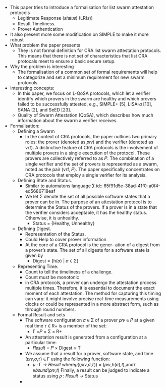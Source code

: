 - This paper tries to introduce a formalisation for list swarm attestation protocols
	- Legitimate Response (𝑠𝑡𝑎𝑡𝑢𝑠) (LR(𝑠))
	- Result Timeliness.
	- Prover Authentication
- It also present more some modification on SIMPLE to make it more robust
- What problem the paper presents
	- They is not formal definition for CRA list swarm attestation protocols. This means that there is not set of characteristics that list CRA protocals meet to ensure a basic secure setup.
- Why the problem is interesting
	- The formalisation of a common set of formal requirements will help to categorize and set a minimum requirement for new swarm protocols
- Interesting concepts:
	- In this paper, we focus on L-QoSA protocols, which let a verifier identify which provers in the swarm are healthy and which provers failed to be successfully attested, e.g., SIMPLE+ [5], LISA-𝛼 [10], SANA [2], and SeED [23].
	- Quality of Swarm Attestation (QoSA), which describes how much information about the swarm a verifier receives.
- Formalisation:
	- Defining a Swarm
		- In the context of CRA protocols, the paper outlines two primary roles: the prover (denoted as 𝑝𝑟𝑣) and the verifier (denoted as vrf). A distinctive feature of CRA protocols is the involvement of multiple provers in a single execution of the protocol. These provers are collectively referred to as 𝑃. The combination of a single verifier and the set of provers is represented as a swarm, noted as the pair (vrf, 𝑃). The paper specifically concentrates on CRA protocols that employ a single verifier for its analysis.
	- Defining State and Status.
		- Similar to automatons language ∑ 
		  id:: 65f91d5e-38ad-41f0-a0f4-ed5686718eaf
		- We let Σ denote the set of all possible software states that a prover can be in. The purpose of an attestation protocol is to determine the Status of the provers. If a prover is in a state that the verifier considers acceptable, it has the healthy status. Otherwise, it is unhealthy.
			- Status = {Healthy, Unhealthy}
	- Defining Digest.
		- Representation of the Status.
		- Could Help to cover prover information
		- At the core of a CRA protocol is the gener- ation of a digest from a prover’s state. The set of all digests for a software state is given by
			- Digest = {h(𝜎) | 𝜎 ∈ Σ}
	- Representing Time.
		- Count to tell the timeliness of a challenge.
		- Count must be monotonic
		- in CRA protocols, a prover can undergo the attestation process multiple times. Therefore, it is essential to document the exact moment of each attestation. The method for capturing this timing can vary: it might involve precise real-time measurements using clocks or could be represented in a more abstract form, such as through round numbers.
	- Formal Result and sets
		- The software configuration 𝜎 ∈ Σ of a prover 𝑝𝑟𝑣 ∈ 𝑃 at a given real time 𝜏 ∈ R+ is a member of the set:
			- Γ =𝑃 × Σ × R+
		- An attestation result is generated  from a configuration at a particular time:
			- 𝑅𝑒𝑠𝑢𝑙𝑡 = 𝑃 × Digest × T
		- We assume that a result for a prover, software state, and time (𝑝𝑟𝑣,𝜎,𝜏) ∈ Γ using the following function:
			- 𝜇 : Γ → 𝑅𝑒𝑠𝑢𝑙𝑡 where𝜇((𝑝𝑟𝑣,𝜎,𝜏)) = (𝑝𝑟𝑣,h(𝜎),𝑡),and𝜏 ∈𝑏𝑜𝑢𝑛𝑑(𝑝𝑟𝑣,𝑡)
			  Finally, a result can be judged to indicate a status using 𝜌 : 𝑅𝑒𝑠𝑢𝑙𝑡 → Status
		-